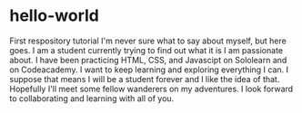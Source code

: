 # hello-world
First respository tutorial
I'm never sure what to say about myself, but here goes. I am a student currently trying to find out what it is I am passionate about. I have been practicing HTML, CSS, and Javascipt on Sololearn and on Codeacademy. I want to keep learning and exploring everything I can. I suppose that means I will be a student forever and I like the idea of that.
Hopefully I'll meet some fellow wanderers on my adventures. I look forward to collaborating and learning with all of you.
